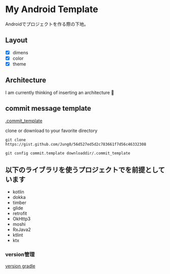 # My Android Template

Androidでプロジェクトを作る際の下地。

## Layout

- [x] dimens
- [x] color
- [x] theme

## Architecture

I am currently thinking of inserting an architecture 🤔

## commit message template

[.commit_template](https://gist.github.com/Jung0/56d527ed5d2c783661f7d56c46332308)

clone or download to your favorite directory

```shell
git clone https://gist.github.com/Jung0/56d527ed5d2c783661f7d56c46332308

git config commit.template downloaddir/.commit_template
```

## 以下のライブラリを使うプロジェクトでを前提としています

* kotlin
* dokka
* timber
* glide
* retrofit
* OkHttp3
* moshi
* RxJava2
* ktlint
* ktx

### version管理

[version gradle](https://github.com/Jung0/android-template/blob/master/versions.gradle)
